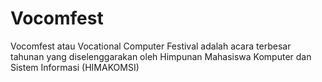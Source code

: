 # Vocomfest
Vocomfest atau Vocational Computer Festival adalah acara terbesar tahunan yang diselenggarakan oleh Himpunan Mahasiswa Komputer dan Sistem Informasi (HIMAKOMSI)
